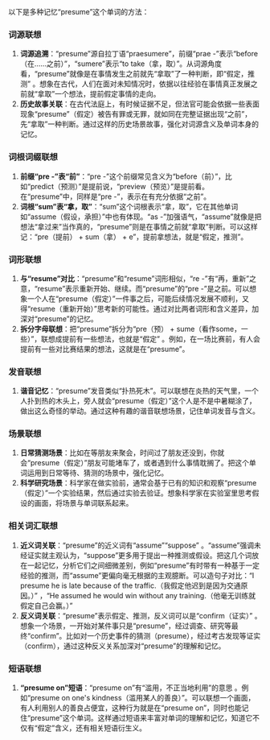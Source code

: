 以下是多种记忆“presume”这个单词的方法：

### 词源联想
1. **词源追溯**：“presume”源自拉丁语“praesumere”，前缀“prae -”表示“before（在……之前）”，“sumere”表示“to take（拿，取）”。从词源角度看，“presume”就像是在事情发生之前就先“拿取”了一种判断，即“假定，推测” 。想象在古代，人们在面对未知情况时，依据以往经验在事情真正发展之前就“拿取”一个想法，提前假定事情的走向。
2. **历史故事关联**：在古代法庭上，有时候证据不足，但法官可能会依据一些表面现象“presume”（假定）被告有罪或无罪，就如同在完整证据出现“之前”，先“拿取”一种判断。通过这样的历史场景故事，强化对词源含义及单词本身的记忆。

### 词根词缀联想
1. **前缀“pre -”表“前”**：“pre -”这个前缀常见含义为“before（前）”，比如“predict（预测）”是提前说，“preview（预览）”是提前看。在“presume”中，同样是“pre -”，表示在有充分依据“之前”。
2. **词根“sum”表“拿，取”**：“sum”这个词根表示“拿，取”，它在其他单词如“assume（假设，承担）”中也有体现。“as -”加强语气，“assume”就像是把想法“拿过来”当作真的，“presume”则是在事情之前就“拿取”判断。可以这样记：“pre（提前） + sum（拿） + e”，提前拿想法，就是“假定，推测”。

### 词形联想
1. **与“resume”对比**：“presume”和“resume”词形相似，“re -”有“再，重新”之意，“resume”表示重新开始、继续。而“presume”的“pre -”是之前。可以想象一个人在“presume（假定）”一件事之后，可能后续情况发展不顺利，又得“resume（重新开始）”思考新的可能性。通过对比两者词形和含义差异，加深对“presume”的记忆。
2. **拆分字母联想**：把“presume”拆分为“pre（预） + sume（看作some，一些）”，联想成提前有一些想法，也就是“假定” 。例如，在一场比赛前，有人会提前有一些对比赛结果的想法，这就是在“presume”。

### 发音联想
1. **谐音记忆**：“presume”发音类似“扑热死木”。可以联想在炎热的天气里，一个人扑到热的木头上，旁人就会“presume（假定）”这个人是不是中暑糊涂了，做出这么奇怪的举动。通过这种有趣的谐音联想场景，记住单词发音与含义。

### 场景联想
1. **日常猜测场景**：比如在等朋友来聚会，时间过了朋友还没到，你就会“presume（假定）”朋友可能堵车了，或者遇到什么事情耽搁了。把这个单词运用到日常等待、猜测的场景中，强化记忆。
2. **科学研究场景**：科学家在做实验前，通常会基于已有的知识和观察“presume（假定）”一个实验结果，然后通过实验去验证。想象科学家在实验室里思考假设的画面，将场景与单词联系起来。

### 相关词汇联想
1. **近义词关联**：“presume”的近义词有“assume”“suppose” 。“assume”强调未经证实就主观认为，“suppose”更多用于提出一种推测或假设。把这几个词放在一起记忆，分析它们之间细微差别，例如“presume”有时带有一种基于一定经验的推测，而“assume”更偏向毫无根据的主观臆断。可以造句子对比：“I presume he is late because of the traffic.（我假定他迟到是因为交通原因。）” ，“He assumed he would win without any training.（他毫无训练就假定自己会赢。）” 
2. **反义词关联**：“presume”表示假定、推测，反义词可以是“confirm（证实）” 。想象一个场景，一开始对某件事只是“presume”，经过调查、研究等最终“confirm”。比如对一个历史事件的猜测（presume），经过考古发现等证实（confirm），通过这种反义关系加深对“presume”的理解和记忆。

### 短语联想
1. **“presume on”短语**：“presume on”有“滥用，不正当地利用”的意思 。例如“presume on one's kindness（滥用某人的善良）”。可以联想一个画面，有人利用别人的善良占便宜，这种行为就是在“presume on”，同时也能记住“presume”这个单词。这样通过短语来丰富对单词的理解和记忆，知道它不仅有“假定”含义，还有相关短语衍生义。 